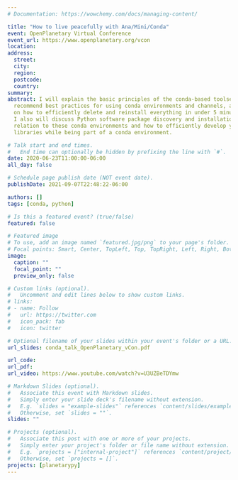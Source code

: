 ```yaml
---
# Documentation: https://wowchemy.com/docs/managing-content/

title: "How to live peacefully with Ana/Mini/Conda"
event: OpenPlanetary Virtual Conference
event_url: https://www.openplanetary.org/vcon
location:
address:
  street:
  city:
  region:
  postcode:
  country:
summary:
abstract: I will explain the basic principles of the conda-based toolset, 
  recommend best practices for using conda environments and channels, and demonstrate techniques 
  on how to efficiently delete and reinstall everything in under 5 minutes. 
  I also will discuss Python software package discovery and installation strategies in 
  relation to these conda environments and how to efficiently develop your own 
  libraries while being part of a conda environment.

# Talk start and end times.
#   End time can optionally be hidden by prefixing the line with `#`.
date: 2020-06-23T11:00:00-06:00
all_day: false

# Schedule page publish date (NOT event date).
publishDate: 2021-09-07T22:48:22-06:00

authors: []
tags: [conda, python]

# Is this a featured event? (true/false)
featured: false

# Featured image
# To use, add an image named `featured.jpg/png` to your page's folder. 
# Focal points: Smart, Center, TopLeft, Top, TopRight, Left, Right, BottomLeft, Bottom, BottomRight.
image:
  caption: ""
  focal_point: ""
  preview_only: false

# Custom links (optional).
#   Uncomment and edit lines below to show custom links.
# links:
# - name: Follow
#   url: https://twitter.com
#   icon_pack: fab
#   icon: twitter

# Optional filename of your slides within your event's folder or a URL.
url_slides: conda_talk_OpenPlanetary_vCon.pdf

url_code:
url_pdf:
url_video: https://www.youtube.com/watch?v=U3UZBeTDYmw

# Markdown Slides (optional).
#   Associate this event with Markdown slides.
#   Simply enter your slide deck's filename without extension.
#   E.g. `slides = "example-slides"` references `content/slides/example-slides.md`.
#   Otherwise, set `slides = ""`.
slides: ""

# Projects (optional).
#   Associate this post with one or more of your projects.
#   Simply enter your project's folder or file name without extension.
#   E.g. `projects = ["internal-project"]` references `content/project/deep-learning/index.md`.
#   Otherwise, set `projects = []`.
projects: [planetarypy]
---
```

